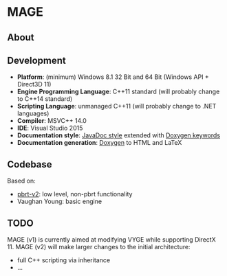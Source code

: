 # MAGE

## About


## Development
* **Platform**: (minimum) Windows 8.1 32 Bit and 64 Bit (Windows API + Direct3D 11)
* **Engine Programming Language**: C++11 standard (will probably change to C++14 standard)
* **Scripting Language**: unmanaged C++11 (will probably change to .NET languages)
* **Compiler**: MSVC++ 14.0
* **IDE**: Visual Studio 2015
* **Documentation style**: [JavaDoc style](http://www.stack.nl/~dimitri/doxygen/manual/docblocks.html) extended with [Doxygen keywords](https://www.stack.nl/~dimitri/doxygen/manual/commands.html)
* **Documentation generation**: [Doxygen](http://www.stack.nl/~dimitri/doxygen/index.html) to HTML and LaTeX

## Codebase
Based on:
* [pbrt-v2](https://github.com/mmp/pbrt-v2): low level, non-pbrt functionality
* Vaughan Young: basic engine

## TODO
MAGE (v1) is currently aimed at modifying VYGE while supporting DirectX 11.
MAGE (v2) will make larger changes to the initial architecture:
* full C++ scripting via inheritance
* ...

